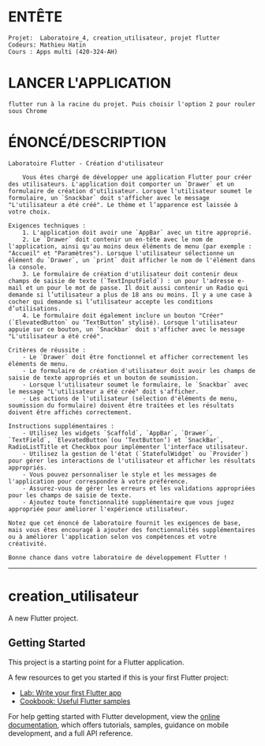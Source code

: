 
# ENTÊTE
   
    Projet:  Laboratoire_4, creation_utilisateur, projet flutter 
    Codeurs: Mathieu Hatin
    Cours : Apps multi (420-324-AH)

# LANCER L'APPLICATION

    flutter run à la racine du projet. Puis choisir l'option 2 pour rouler sous Chrome

# ÉNONCÉ/DESCRIPTION

    Laboratoire Flutter - Création d'utilisateur

        Vous êtes chargé de développer une application Flutter pour créer des utilisateurs. L'application doit comporter un `Drawer` et un formulaire de création d'utilisateur. Lorsque l'utilisateur soumet le formulaire, un `Snackbar` doit s'afficher avec le message "L'utilisateur a été créé". Le thème et l’apparence est laissée à votre choix.
    
    Exigences techniques :
        1. L'application doit avoir une `AppBar` avec un titre approprié.
        2. Le `Drawer` doit contenir un en-tête avec le nom de l'application, ainsi qu'au moins deux éléments de menu (par exemple : "Accueil" et "Paramètres"). Lorsque l'utilisateur sélectionne un élément du `Drawer`, un `print` doit afficher le nom de l'élément dans la console.
        3. Le formulaire de création d'utilisateur doit contenir deux champs de saisie de texte (`TextInputField`) : un pour l'adresse e-mail et un pour le mot de passe. Il doit aussi contenir un Radio qui demande si l’utilisateur a plus de 18 ans ou moins. Il y a une case à cocher qui demande si l’utilisateur accepte les conditions d’utilisations.
        4. Le formulaire doit également inclure un bouton "Créer" (`ElevatedButton` ou ‘TextButton’ stylisé). Lorsque l'utilisateur appuie sur ce bouton, un `Snackbar` doit s'afficher avec le message "L'utilisateur a été créé".

    Critères de réussite :
        - Le `Drawer` doit être fonctionnel et afficher correctement les éléments de menu.
        - Le formulaire de création d'utilisateur doit avoir les champs de saisie de texte appropriés et un bouton de soumission.
        - Lorsque l'utilisateur soumet le formulaire, le `Snackbar` avec le message "L'utilisateur a été créé" doit s'afficher.
        - Les actions de l'utilisateur (sélection d'éléments de menu, soumission du formulaire) doivent être traitées et les résultats doivent être affichés correctement.
    
    Instructions supplémentaires :
        - Utilisez les widgets `Scaffold`, `AppBar`, `Drawer`, `TextField`, `ElevatedButton`(ou ‘TextButton’) et `SnackBar`, RadioListTitle et Checkbox pour implémenter l'interface utilisateur.
        - Utilisez la gestion de l'état (`StatefulWidget` ou `Provider`) pour gérer les interactions de l'utilisateur et afficher les résultats appropriés.
        - Vous pouvez personnaliser le style et les messages de l'application pour correspondre à votre préférence.
        - Assurez-vous de gérer les erreurs et les validations appropriées pour les champs de saisie de texte.
        - Ajoutez toute fonctionnalité supplémentaire que vous jugez appropriée pour améliorer l'expérience utilisateur.
    
    Notez que cet énoncé de laboratoire fournit les exigences de base, mais vous êtes encouragé à ajouter des fonctionnalités supplémentaires ou à améliorer l'application selon vos compétences et votre créativité.
    
    Bonne chance dans votre laboratoire de développement Flutter !

--------------------------------------------------------------------------------------
# creation_utilisateur

A new Flutter project.

## Getting Started

This project is a starting point for a Flutter application.

A few resources to get you started if this is your first Flutter project:

- [Lab: Write your first Flutter app](https://docs.flutter.dev/get-started/codelab)
- [Cookbook: Useful Flutter samples](https://docs.flutter.dev/cookbook)

For help getting started with Flutter development, view the
[online documentation](https://docs.flutter.dev/), which offers tutorials,
samples, guidance on mobile development, and a full API reference.
